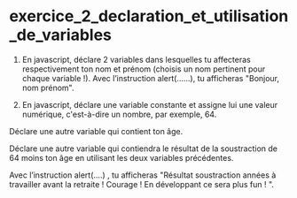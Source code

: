 # exercice_2_declaration_et_utilisation_de_variables

1) En javascript, déclare 2 variables dans lesquelles tu affecteras respectivement ton nom et prénom (choisis un nom pertinent pour chaque variable !). Avec l’instruction alert(……), tu afficheras "Bonjour, nom prénom".

2) En javascript, déclare une variable constante et assigne lui une valeur numérique, c'est-à-dire un nombre, par exemple, 64.

Déclare une autre variable qui contient ton âge.

Déclare une autre variable qui contiendra le résultat de la soustraction de 64 moins ton âge en utilisant les deux variables précédentes.

Avec l’instruction alert(….) , tu afficheras "Résultat soustraction années à travailler avant la retraite ! Courage ! En développant ce sera plus fun ! ".
